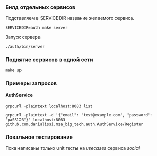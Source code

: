 ### Билд отдельных сервисов

Подставляем в SERVICEDIR название желаемого сервиса.

```shell
SERVICEDIR=auth make server
```

Запуск сервера

```shell
./auth/bin/server
```

### Поднятие сервисов в одной сети 

```shell
make up
```

### Примеры запросов

#### AuthService

```shell
grpcurl -plaintext localhost:8083 list
```

```shell
grpcurl -plaintext -d '{"email": "test@example.com", "password": "paSS123"}' localhost:8083 github.com.darialissi.msa_big_tech.auth.AuthService/Register
```


### Локальное тестирование

Пока написаны только unit тесты на *usecases* сервиса *social*